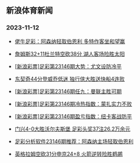 ## 新浪体育新闻 
### 2023-11-12

+ [佬牛足彩：阿森纳轻取伯恩利 多特作客坐和望赢](https://sports.sina.com.cn/l/2023-11-11/doc-imzuezsz3007411.shtml)

+ [詹姆斯32+11杜兰特空砍38分 湖人客场险胜太阳](https://sports.sina.com.cn/basketball/nba/2023-11-11/doc-imzufnhv2808219.shtml)

+ [[新浪彩票]足彩第23146期大势：尤文设防冷平](https://sports.sina.com.cn/l/2023-11-11/doc-imzuezta9782611.shtml)

+ [东契奇44分登威乔低迷 独行侠大胜送快船4连败](https://sports.sina.com.cn/basketball/nba/2023-11-11/doc-imzufnhw9569767.shtml)

+ [[新浪彩票]足彩第23146期任九：曼联主胜可期](https://sports.sina.com.cn/l/2023-11-11/doc-imzuezta9782765.shtml)

+ [[新浪彩票]足彩第23146期冷热指数：蒙扎实力不败](https://sports.sina.com.cn/l/2023-11-11/doc-imzuezsz3006047.shtml)

+ [[新浪彩票]足彩第23146期盈亏指数：纽卡客战防平](https://sports.sina.com.cn/l/2023-11-11/doc-imzuezsv0079521.shtml)

+ [门兴4-0大胜沃尔夫斯堡 足彩头奖37注26.2万余元](https://sports.sina.com.cn/l/2023-11-11/doc-imzuezsv0077154.shtml)

+ [足彩分析软件23146期推荐：阿森纳主场轻取伯恩利](https://sports.sina.com.cn/l/2023-11-11/doc-imzuezsw5402659.shtml)

+ [英格拉姆空砍31分申京24+8 火箭逆转险胜鹈鹕](https://sports.sina.com.cn/basketball/nba/2023-11-11/doc-imzuffys9987753.shtml)

